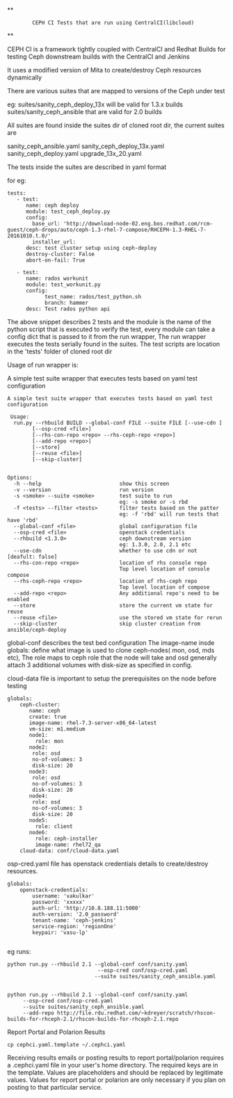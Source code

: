 **

            CEPH CI Tests that are run using CentralCI(libcloud)
            
**

CEPH CI is a framework tightly coupled with CentralCI and Redhat Builds for
testing Ceph downstream builds with the CentralCI and Jenkins

It uses a modified version of Mita to create/destroy Ceph resources dynamically


There are various suites that are mapped to versions of the Ceph under test

eg:
  suites/sanity_ceph_deploy_13x will be valid for 1.3.x builds  
  suites/sanity_ceph_ansible that are valid for 2.0 builds
  
  
All suites are found inside the suites dir of cloned root dir, the current suites
are

sanity_ceph_ansible.yaml
sanity_ceph_deploy_13x.yaml
sanity_ceph_deploy.yaml
upgrade_13x_20.yaml

The tests inside the suites are described in yaml format

for eg:

```
tests:
   - test:
      name: ceph deploy
      module: test_ceph_deploy.py
      config:
        base_url: 'http://download-node-02.eng.bos.redhat.com/rcm-guest/ceph-drops/auto/ceph-1.3-rhel-7-compose/RHCEPH-1.3-RHEL-7-20161010.t.0/'
        installer_url: 
      desc: test cluster setup using ceph-deploy
      destroy-cluster: False
      abort-on-fail: True
      
   - test:
      name: rados workunit
      module: test_workunit.py
      config:
            test_name: rados/test_python.sh
            branch: hammer
      desc: Test rados python api
```

The above snippet describes 2 tests and the module is the name of the python
script that is executed to verify the test, every module can take a config
dict that is passed to it from the run wrapper, The run wrapper executes
the tests serially found in the suites. The test scripts are location in
the 'tests' folder of cloned root dir

Usage of run wrapper is:

A simple test suite wrapper that executes tests based on yaml test configuration

```
A simple test suite wrapper that executes tests based on yaml test configuration

 Usage:
  run.py --rhbuild BUILD --global-conf FILE --suite FILE [--use-cdn ]
        [--osp-cred <file>]
        [--rhs-con-repo <repo> --rhs-ceph-repo <repo>]
        [--add-repo <repo>]
        [--store]
        [--reuse <file>]
        [--skip-cluster]


Options:
  -h --help                         show this screen
  -v --version                      run version
  -s <smoke> --suite <smoke>        test suite to run
                                    eg: -s smoke or -s rbd
  -f <tests> --filter <tests>       filter tests based on the patter
                                    eg: -f 'rbd' will run tests that have 'rbd'
  --global-conf <file>              global configuration file
  --osp-cred <file>                 openstack credentials
  --rhbuild <1.3.0>                 ceph downstream version
                                    eg: 1.3.0, 2.0, 2.1 etc
  --use-cdn                         whether to use cdn or not [deafult: false]
  --rhs-con-repo <repo>             location of rhs console repo
                                    Top level location of console compose
  --rhs-ceph-repo <repo>            location of rhs-ceph repo
                                    Top level location of compose
  --add-repo <repo>                 Any additional repo's need to be enabled
  --store                           store the current vm state for reuse
  --reuse <file>                    use the stored vm state for rerun
  --skip-cluster                    skip cluster creation from ansible/ceph-deploy

```

global-conf describes the test bed configuration 
The image-name insde globals: define what image is used to clone ceph-nodes(
mon, osd, mds etc), The role maps to ceph role that the node will take
and osd generally attach 3 additional volumes with disk-size as specified in
config.

cloud-data file is important to setup the prerequisites on the node before
testing

```
globals:
    ceph-cluster:
       name: ceph
       create: true
       image-name: rhel-7.3-server-x86_64-latest
       vm-size: m1.medium
       node1:
         role: mon
       node2:
        role: osd
        no-of-volumes: 3
        disk-size: 20
       node3:
        role: osd
        no-of-volumes: 3
        disk-size: 20
       node4:
        role: osd
        no-of-volumes: 3
        disk-size: 20
       node5:
         role: client
       node6:
         role: ceph-installer
         image-name: rhel72_qa
    cloud-data: conf/cloud-data.yaml
```

osp-cred.yaml file has openstack credentials details to create/destroy resources.

```
globals:
    openstack-credentials:
        username: 'vakulkar'
        password: 'xxxxx'
        auth-url: 'http://10.8.188.11:5000'
        auth-version: '2.0_password'
        tenant-name: 'ceph-jenkins'
        service-region: 'regionOne'
        keypair: 'vasu-lp'
        
```

eg runs:

```
python run.py --rhbuild 2.1 --global-conf conf/sanity.yaml
                             --osp-cred conf/osp-cred.yaml
                            --suite suites/sanity_ceph_ansible.yaml


python run.py --rhbuild 2.1 --global-conf conf/sanity.yaml
     --osp-cred conf/osp-cred.yaml
     --suite suites/sanity_ceph_ansible.yaml
     --add-repo http://file.rdu.redhat.com/~kdreyer/scratch/rhscon-builds-for-rhceph-2.1/rhscon-builds-for-rhceph-2.1.repo
```

Report Portal and Polarion Results
```
cp cephci.yaml.template ~/.cephci.yaml
```
Receiving results emails or posting results to report portal/polarion requires a .cephci.yaml file in your user's home directory.
The required keys are in the template. Values are placeholders and should be replaced by legitimate values.
Values for report portal or polarion are only necessary if you plan on posting to that particular service.
